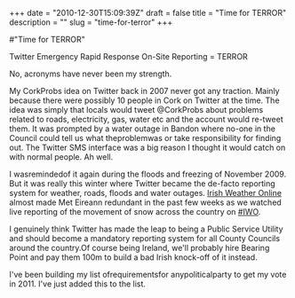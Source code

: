 +++
date = "2010-12-30T15:09:39Z"
draft = false
title = "Time for TERROR"
description = ""
slug = "time-for-terror"
+++

#"Time for TERROR"


 Twitter Emergency Rapid Response On-Site Reporting = TERROR <p /><div>No, acronyms have never been my strength.</div><p /><div>My CorkProbs idea on Twitter back in 2007 never got any traction. Mainly because there were possibly 10 people in Cork on Twitter at the time. The idea was simply that locals would tweet @CorkProbs about problems related to roads, electricity, gas, water etc and the account would re-tweet them. It was prompted by a water outage in Bandon where no-one in the Council could tell us what theproblemwas or take responsibility for finding out. The Twitter SMS interface was a big reason I thought it would catch on with normal people. Ah well.</div> <p /><div>I wasremindedof it again during the floods and freezing of November 2009. But it was really this winter where Twitter became the de-facto reporting system for weather, roads, floods and water outages. <a href="http://twitter.com/#!/iweatheronline">Irish Weather Online</a> almost made Met Eireann redundant in the past few weeks as we watched live reporting of the movement of snow across the country on <a href="http://twitter.com/#!/search?q=%23IWO">#IWO</a>.</div> <p /><div>I genuinely think Twitter has made the leap to being a Public Service Utility and should become a mandatory reporting system for all County Councils around the country.Of course being Ireland, we&#39;ll probably hire Bearing Point and pay them 100m to build a bad Irish knock-off of it instead.</div> <p /><div>I&#39;ve been building my list ofrequirementsfor anypoliticalparty to get my vote in 2011. I&#39;ve just added this to the list.</div>
 